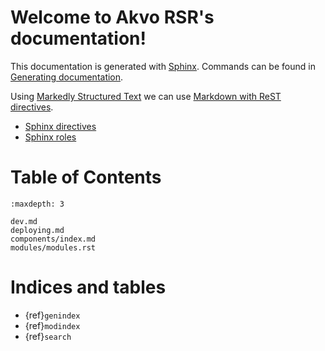 Welcome to Akvo RSR's documentation!
====================================

This documentation is generated with [Sphinx](https://www.sphinx-doc.org).
Commands can be found in [Generating documentation](dev.md#generating-documentation).

Using [Markedly Structured Text][MyST] we can use [Markdown with ReST directives].

 - [Sphinx directives]
 - [Sphinx roles]

[MyST]: https://myst-parser.readthedocs.io/en/latest/index.html
[Markdown with ReST directives]: https://myst-parser.readthedocs.io/en/latest/syntax/roles-and-directives.html
[Sphinx directives]: https://www.sphinx-doc.org/en/master/usage/restructuredtext/directives.html
[Sphinx roles]: https://www.sphinx-doc.org/en/master/usage/restructuredtext/roles.html

Table of Contents
=================

```{toctree}
:maxdepth: 3

dev.md
deploying.md
components/index.md
modules/modules.rst
```

Indices and tables
==================

* {ref}`genindex`
* {ref}`modindex`
* {ref}`search`
